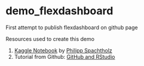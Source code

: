 # demo_flexdashboard
First attempt to publish flexdashboard on github page

Resources used to create this demo
  1. [Kaggle Notebook](https://www.kaggle.com/philippsp/interactive-dashboards-in-r) by [Philipp Spachtholz](https://www.kaggle.com/philippsp)
  2. Tutorial from Github: [GitHub and RStudio](https://resources.github.com/whitepapers/github-and-rstudio/)
